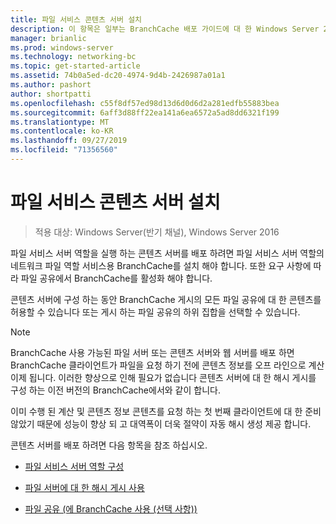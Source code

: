 ```yaml
---
title: 파일 서비스 콘텐츠 서버 설치
description: 이 항목은 일부는 BranchCache 배포 가이드에 대 한 Windows Server 2016, 지사에 WAN 대역폭 사용량을 최적화 하기 위해 분산 및 호스트 캐시 모드로 BranchCache를 배포 하는 방법을 보여 주는
manager: brianlic
ms.prod: windows-server
ms.technology: networking-bc
ms.topic: get-started-article
ms.assetid: 74b0a5ed-dc20-4974-9d4b-2426987a01a1
ms.author: pashort
author: shortpatti
ms.openlocfilehash: c55f8df57ed98d13d6d0d6d2a281edfb55883bea
ms.sourcegitcommit: 6aff3d88ff22ea141a6ea6572a5ad8dd6321f199
ms.translationtype: MT
ms.contentlocale: ko-KR
ms.lasthandoff: 09/27/2019
ms.locfileid: "71356560"
---
```

# <a name="install-file-services-content-servers"></a>파일 서비스 콘텐츠 서버 설치

>적용 대상: Windows Server(반기 채널), Windows Server 2016

파일 서비스 서버 역할을 실행 하는 콘텐츠 서버를 배포 하려면 파일 서비스 서버 역할의 네트워크 파일 역할 서비스용 BranchCache를 설치 해야 합니다. 또한 요구 사항에 따라 파일 공유에서 BranchCache를 활성화 해야 합니다.  
  
콘텐츠 서버에 구성 하는 동안 BranchCache 게시의 모든 파일 공유에 대 한 콘텐츠를 허용할 수 있습니다 또는 게시 하는 파일 공유의 하위 집합을 선택할 수 있습니다.  
  
> [!NOTE]  
> BranchCache 사용 가능된 파일 서버 또는 콘텐츠 서버와 웹 서버를 배포 하면 BranchCache 클라이언트가 파일을 요청 하기 전에 콘텐츠 정보를 오프 라인으로 계산 이제 됩니다. 이러한 향상으로 인해 필요가 없습니다 콘텐츠 서버에 대 한 해시 게시를 구성 하는 이전 버전의 BranchCache에서와 같이 합니다.  
>   
> 이미 수행 된 계산 및 콘텐츠 정보 콘텐츠를 요청 하는 첫 번째 클라이언트에 대 한 준비 않았기 때문에 성능이 향상 되 고 대역폭이 더욱 절약이 자동 해시 생성 제공 합니다.  
  
콘텐츠 서버를 배포 하려면 다음 항목을 참조 하십시오.  
  
-   [파일 서비스 서버 역할 구성](../../branchcache/deploy/Configure-the-File-Services-server-role.md)  
  
-   [파일 서버에 대 한 해시 게시 사용](../../branchcache/deploy/Enable-Hash-Publication-for-File-Servers.md)  
  
-   [파일 공유 &#40;에 BranchCache 사용 (선택 사항)&#41;](../../branchcache/deploy/enable-bc-on-file-share.md)  
  


